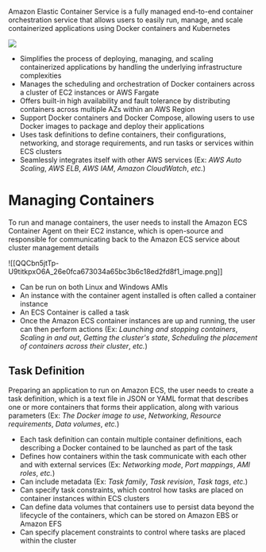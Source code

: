 Amazon Elastic Container Service is a fully managed end-to-end container orchestration service that allows users to easily run, manage, and scale containerized applications using Docker containers and Kubernetes

![](https://github.com/JonmarCorpuz/SecondBrain/blob/main/Assets/_ihG6qHQT-yZDxIWFNrDSg_0173e688f8524deaafdbb3530d7018f1_image.png)

* Simplifies the process of deploying, managing, and scaling containerized applications by handling the underlying infrastructure complexities
* Manages the scheduling and orchestration of Docker containers across a cluster of EC2 instances or AWS Fargate
* Offers built-in high availability and fault tolerance by distributing containers across multiple AZs within an AWS Region
* Support Docker containers and Docker Compose, allowing users to use Docker images to package and deploy their applications
* Uses task definitions to define containers, their configurations, networking, and storage requirements, and run tasks or services within ECS clusters
* Seamlessly integrates itself with other AWS services (Ex: *AWS Auto Scaling*, *AWS ELB*, *AWS IAM*, *Amazon CloudWatch*, *etc.*)

# Managing Containers

To run and manage containers, the user needs to install the Amazon ECS Container Agent on their EC2 instance, which is open-source and responsible for communicating back to the Amazon ECS service about cluster management details

![[QQCbn5jtTp-U9titkpxO6A_26e0fca673034a65bc3b6c18ed2fd8f1_image.png]]

* Can be run on both Linux and Windows AMIs
* An instance with the container agent installed is often called a container instance
* An ECS Container is called a task
* Once the Amazon ECS container instances are up and running, the user can then perform actions (Ex: *Launching and stopping containers*, *Scaling in and out*, *Getting the cluster's state*, *Scheduling the placement of containers across their cluster*, *etc.*)

## Task Definition

Preparing an application to run on Amazon ECS, the user needs to create a task definition, which is a text file in JSON or YAML format that describes one or more containers that forms their application, along with various parameters (Ex: *The Docker image to use*, *Networking*, *Resource requirements*, *Data volumes*, *etc.*)

* Each task definition can contain multiple container definitions, each describing a Docker contained to be launched as part of the task
* Defines how containers within the task communicate with each other and with external services (Ex: *Networking mode*, *Port mappings*, *AMI roles*, *etc.*)
* Can include metadata (Ex: *Task family*, *Task revision*, *Task tags*, *etc.*)
* Can specify task constraints, which control how tasks are placed on container instances within ECS clusters
* Can define data volumes that containers use to persist data beyond the lifecycle of the containers, which can be stored on Amazon EBS or Amazon EFS
* Can specify placement constraints to control where tasks are placed within the cluster

